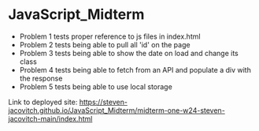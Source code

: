 # JavaScript_Midterm
- Problem 1 tests proper reference to js files in index.html
- Problem 2 tests being able to pull all 'id' on the page
- Problem 3 tests being able to show the date on load and change its class
- Problem 4 tests being able to fetch from an API and populate a div with the response
- Problem 5 tests being able to use local storage

Link to deployed site: https://steven-jacovitch.github.io/JavaScript_Midterm/midterm-one-w24-steven-jacovitch-main/index.html

